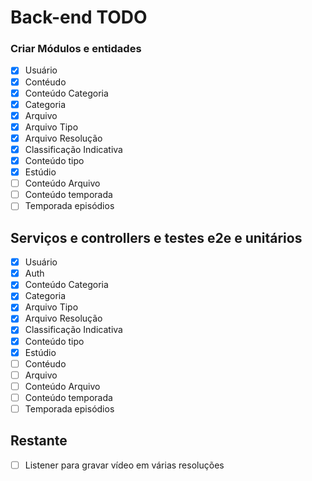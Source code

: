 # Back-end TODO

### Criar Módulos e entidades
- [x] Usuário
- [x] Contéudo
- [x] Conteúdo Categoria
- [x] Categoria
- [x] Arquivo
- [x] Arquivo Tipo
- [x] Arquivo Resolução
- [x] Classificação Indicativa
- [x] Conteúdo tipo
- [x] Estúdio
- [ ] Conteúdo Arquivo
- [ ] Conteúdo temporada
- [ ] Temporada episódios

## Serviços e controllers e testes e2e e unitários

- [x] Usuário
- [x] Auth
- [x] Conteúdo Categoria
- [x] Categoria
- [x] Arquivo Tipo
- [x] Arquivo Resolução
- [x] Classificação Indicativa
- [x] Conteúdo tipo
- [x] Estúdio
- [ ] Contéudo
- [ ] Arquivo
- [ ] Conteúdo Arquivo
- [ ] Conteúdo temporada
- [ ] Temporada episódios

## Restante
- [ ] Listener para gravar vídeo em várias resoluções